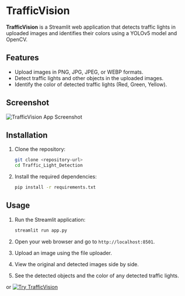 # TrafficVision

**TrafficVision** is a Streamlit web application that detects traffic lights in uploaded images and identifies their colors using a YOLOv5 model and OpenCV.

## Features

- Upload images in PNG, JPG, JPEG, or WEBP formats.
- Detect traffic lights and other objects in the uploaded images.
- Identify the color of detected traffic lights (Red, Green, Yellow).

## Screenshot

![TrafficVision App Screenshot]("G:\Route_AI_Diploma\Eng-Mahmoud_yahia\Final_Projects\Traffic_Ligths_Detection\object-detection-new-york-street.jpg")


## Installation

1. Clone the repository:

    ```sh
    git clone <repository-url>
    cd Traffic_Light_Detection
    ```

2. Install the required dependencies:

    ```sh
    pip install -r requirements.txt
    ```

## Usage

1. Run the Streamlit application:

    ```sh
    streamlit run app.py
    ```

2. Open your web browser and go to `http://localhost:8501`.

3. Upload an image using the file uploader.

4. View the original and detected images side by side.

5. See the detected objects and the color of any detected traffic lights.

or
[![Try TrafficVision](https://img.shields.io/badge/Try-TrafficVision-yellow?style=for-the-badge&logo=streamlit)](https://your-deployed-app-url.com)


